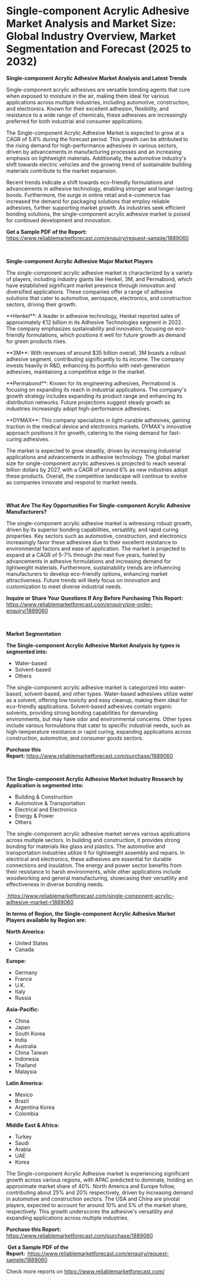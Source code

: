 <p><h1>Single-component Acrylic Adhesive Market Analysis and Market Size: Global Industry Overview, Market Segmentation and Forecast (2025 to 2032)</h1></p><p><strong>Single-component Acrylic Adhesive Market Analysis and Latest Trends</strong></p>
<p><p>Single-component acrylic adhesives are versatile bonding agents that cure when exposed to moisture in the air, making them ideal for various applications across multiple industries, including automotive, construction, and electronics. Known for their excellent adhesion, flexibility, and resistance to a wide range of chemicals, these adhesives are increasingly preferred for both industrial and consumer applications. </p><p>The Single-component Acrylic Adhesive Market is expected to grow at a CAGR of 5.8% during the forecast period. This growth can be attributed to the rising demand for high-performance adhesives in various sectors, driven by advancements in manufacturing processes and an increasing emphasis on lightweight materials. Additionally, the automotive industry's shift towards electric vehicles and the growing trend of sustainable building materials contribute to the market expansion. </p><p>Recent trends indicate a shift towards eco-friendly formulations and advancements in adhesive technology, enabling stronger and longer-lasting bonds. Furthermore, the surge in online retail and e-commerce has increased the demand for packaging solutions that employ reliable adhesives, further supporting market growth. As industries seek efficient bonding solutions, the single-component acrylic adhesive market is poised for continued development and innovation.</p></p>
<p><strong>Get a Sample PDF of the Report:&nbsp;</strong> <a href="https://www.reliablemarketforecast.com/enquiry/request-sample/1889060?utm_campaign=1134&utm_medium=2&utm_source=Github&utm_content=ia&utm_term=14012025&utm_id=single-component-acrylic-adhesive">https://www.reliablemarketforecast.com/enquiry/request-sample/1889060</a></p>
<p>&nbsp;</p>
<p><strong>Single-component Acrylic Adhesive Major Market Players</strong></p>
<p><p>The single-component acrylic adhesive market is characterized by a variety of players, including industry giants like Henkel, 3M, and Permabond, which have established significant market presence through innovation and diversified applications. These companies offer a range of adhesive solutions that cater to automotive, aerospace, electronics, and construction sectors, driving their growth.</p><p>**Henkel**: A leader in adhesive technology, Henkel reported sales of approximately €12 billion in its Adhesive Technologies segment in 2022. The company emphasizes sustainability and innovation, focusing on eco-friendly formulations, which positions it well for future growth as demand for green products rises.</p><p>**3M**: With revenues of around $35 billion overall, 3M boasts a robust adhesive segment, contributing significantly to its income. The company invests heavily in R&D, enhancing its portfolio with next-generation adhesives, maintaining a competitive edge in the market.</p><p>**Permabond**: Known for its engineering adhesives, Permabond is focusing on expanding its reach in industrial applications. The company's growth strategy includes expanding its product range and enhancing its distribution networks. Future projections suggest steady growth as industries increasingly adopt high-performance adhesives.</p><p>**DYMAX**: This company specializes in light-curable adhesives, gaining traction in the medical device and electronics markets. DYMAX's innovative approach positions it for growth, catering to the rising demand for fast-curing adhesives.</p><p>The market is expected to grow steadily, driven by increasing industrial applications and advancements in adhesive technology. The global market size for single-component acrylic adhesives is projected to reach several billion dollars by 2027, with a CAGR of around 6% as new industries adopt these products. Overall, the competitive landscape will continue to evolve as companies innovate and respond to market needs.</p></p>
<p>&nbsp;</p>
<p><strong>What Are The Key Opportunities For Single-component Acrylic Adhesive Manufacturers?</strong></p>
<p><p>The single-component acrylic adhesive market is witnessing robust growth, driven by its superior bonding capabilities, versatility, and rapid curing properties. Key sectors such as automotive, construction, and electronics increasingly favor these adhesives due to their excellent resistance to environmental factors and ease of application. The market is projected to expand at a CAGR of 5-7% through the next five years, fueled by advancements in adhesive formulations and increasing demand for lightweight materials. Furthermore, sustainability trends are influencing manufacturers to develop eco-friendly options, enhancing market attractiveness. Future trends will likely focus on innovation and customization to meet diverse industrial needs.</p></p>
<p><strong>Inquire or Share Your Questions If Any Before Purchasing This Report:</strong> <a href="https://www.reliablemarketforecast.com/enquiry/pre-order-enquiry/1889060?utm_campaign=1134&utm_medium=2&utm_source=Github&utm_content=ia&utm_term=14012025&utm_id=single-component-acrylic-adhesive">https://www.reliablemarketforecast.com/enquiry/pre-order-enquiry/1889060</a></p>
<p>&nbsp;</p>
<p><strong>Market Segmentation</strong></p>
<p><strong>The Single-component Acrylic Adhesive Market Analysis by types is segmented into:</strong></p>
<p><ul><li>Water-based</li><li>Solvent-based</li><li>Others</li></ul></p>
<p><p>The single-component acrylic adhesive market is categorized into water-based, solvent-based, and other types. Water-based adhesives utilize water as a solvent, offering low toxicity and easy cleanup, making them ideal for eco-friendly applications. Solvent-based adhesives contain organic solvents, providing strong bonding capabilities for demanding environments, but may have odor and environmental concerns. Other types include various formulations that cater to specific industrial needs, such as high-temperature resistance or rapid curing, expanding applications across construction, automotive, and consumer goods sectors.</p></p>
<p><strong>Purchase this Report:&nbsp;</strong><a href="https://www.reliablemarketforecast.com/purchase/1889060?utm_campaign=1134&utm_medium=2&utm_source=Github&utm_content=ia&utm_term=14012025&utm_id=single-component-acrylic-adhesive">https://www.reliablemarketforecast.com/purchase/1889060</a></p>
<p>&nbsp;</p>
<p><strong>The Single-component Acrylic Adhesive Market Industry Research by Application is segmented into:</strong></p>
<p><ul><li>Building & Construction</li><li>Automotive & Transportation</li><li>Electrical and Electronics</li><li>Energy & Power</li><li>Others</li></ul></p>
<p><p>The single-component acrylic adhesive market serves various applications across multiple sectors. In building and construction, it provides strong bonding for materials like glass and plastics. The automotive and transportation industries utilize it for lightweight assembly and repairs. In electrical and electronics, these adhesives are essential for durable connections and insulation. The energy and power sector benefits from their resistance to harsh environments, while other applications include woodworking and general manufacturing, showcasing their versatility and effectiveness in diverse bonding needs.</p></p>
<p><a href="https://www.reliablemarketforecast.com/single-component-acrylic-adhesive-market-r1889060?utm_campaign=1134&utm_medium=2&utm_source=Github&utm_content=ia&utm_term=14012025&utm_id=single-component-acrylic-adhesive">&nbsp;https://www.reliablemarketforecast.com/single-component-acrylic-adhesive-market-r1889060</a></p>
<p><strong>In terms of Region, the Single-component Acrylic Adhesive Market Players available by Region are:</strong></p>
<p>
    <p> <strong> North America: </strong>
        <ul>
            <li>United States</li>
            <li>Canada</li>
        </ul>
        </p> 
    <p> <strong> Europe: </strong>
        <ul>
            <li>Germany</li>
            <li>France</li>
            <li>U.K.</li>
            <li>Italy</li>
            <li>Russia</li>
        </ul>
        </p> 
    <p> <strong> Asia-Pacific: </strong>
        <ul>
            <li>China</li>
            <li>Japan</li>
            <li>South Korea</li>
            <li>India</li>
            <li>Australia</li>
            <li>China Taiwan</li>
            <li>Indonesia</li>
            <li>Thailand</li>
            <li>Malaysia</li>
        </ul>
        </p> 
    <p> <strong> Latin America: </strong>
        <ul>
            <li>Mexico</li>
            <li>Brazil</li>
            <li>Argentina Korea</li>
            <li>Colombia</li>
        </ul>
        </p> 
    <p> <strong> Middle East & Africa: </strong>
        <ul>
            <li>Turkey</li>
            <li>Saudi</li>
            <li>Arabia</li>
            <li>UAE</li>
            <li>Korea</li>
        </ul>
    </p>
    </p>
<p><p>The Single-component Acrylic Adhesive market is experiencing significant growth across various regions, with APAC predicted to dominate, holding an approximate market share of 40%. North America and Europe follow, contributing about 25% and 20% respectively, driven by increasing demand in automotive and construction sectors. The USA and China are pivotal players, expected to account for around 10% and 5% of the market share, respectively. This growth underscores the adhesive's versatility and expanding applications across multiple industries.</p></p>
<p><strong>Purchase this Report: </strong><a href="https://www.reliablemarketforecast.com/purchase/1889060?utm_campaign=1134&utm_medium=2&utm_source=Github&utm_content=ia&utm_term=14012025&utm_id=single-component-acrylic-adhesive">https://www.reliablemarketforecast.com/purchase/1889060</a></p>
<p>&nbsp;<strong>Get a Sample PDF of the Report:&nbsp;&nbsp;</strong><a href="https://www.reliablemarketforecast.com/enquiry/request-sample/1889060?utm_campaign=1134&utm_medium=2&utm_source=Github&utm_content=ia&utm_term=14012025&utm_id=single-component-acrylic-adhesive">https://www.reliablemarketforecast.com/enquiry/request-sample/1889060</a></p>
<p><strong></strong></p>
<p>Check more reports on <a href="https://www.reliablemarketforecast.com/?utm_campaign=1134&utm_medium=2&utm_source=Github&utm_content=ia&utm_term=14012025&utm_id=single-component-acrylic-adhesive">https://www.reliablemarketforecast.com/</a></p>